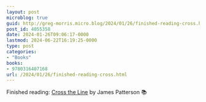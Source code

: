 ```yaml
---
layout: post
microblog: true
guid: http://greg-morris.micro.blog/2024/01/26/finished-reading-cross.html
post_id: 4055358
date: 2024-01-26T09:06:17-0000
lastmod: 2024-06-22T16:19:25-0000
type: post
categories:
- "Books"
books:
- 9780316407168
url: /2024/01/26/finished-reading-cross.html
---
```

Finished reading: [Cross the Line](https://micro.blog/books/9780316407168) by James Patterson 📚
